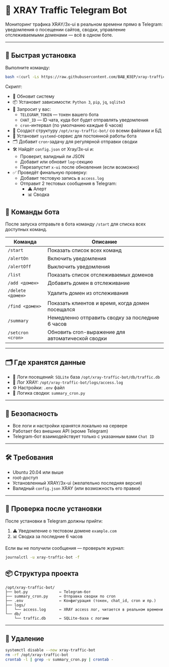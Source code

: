 # 📡 XRAY Traffic Telegram Bot

Мониторинг трафика XRAY/3x-ui в реальном времени прямо в Telegram: уведомления о посещении сайтов, сводки, управление отслеживаемыми доменами — всё в одном боте.

---

## 🚀 Быстрая установка

Выполните команду:

```bash
bash <(curl -Ls https://raw.githubusercontent.com/ВАШ_ЮЗЕР/xray-traffic-bot/main/install_bot.sh)
```
Скрипт:

- 🔄 Обновит систему
- 📦 Установит зависимости: `Python 3`, `pip`, `jq`, `sqlite3`
- 🔐 Запросит у вас:
  - `TELEGRAM_TOKEN` — токен вашего бота
  - `CHAT_ID` — ID чата, куда бот будет отправлять уведомления
  - `cron`-интервал (по умолчанию каждые 6 часов)
- 📁 Создаст структуру `/opt/xray-traffic-bot/` со всеми файлами и БД
- 🧠 Установит `systemd`-сервис для постоянной работы бота
- 🗂 Добавит `cron`-задачу для регулярной отправки сводки
- 🛠 Найдёт `config.json` от Xray/3x-ui и:
  - Проверит, валидный ли JSON
  - Добавит или обновит `log`-секцию
  - Перезапустит `x-ui` после обновления (если возможно)
- ✅ Проведёт финальную проверку:
  - Добавит тестовую запись в `access.log`
  - Отправит 2 тестовых сообщения в Telegram:
    - ⚠️ Алерт
    - 📊 Сводка

## 💬 Команды бота

После запуска отправьте в бота команду `/start` для списка всех доступных команд.

| Команда           | Описание |
|-------------------|----------|
| `/start`          | Показать список всех команд |
| `/alertOn`        | Включить уведомления |
| `/alertOff`       | Выключить уведомления |
| `/list`           | Показать список отслеживаемых доменов |
| `/add <домен>`    | Добавить домен в отслеживание |
| `/delete <домен>` | Удалить домен из отслеживания |
| `/find <домен>`   | Показать клиентов и время, когда домен посещался |
| `/summary`        | Немедленно отправить сводку за последние 6 часов |
| `/setcron <cron>` | Обновить cron-выражение для автоматической сводки |

---

## 🗂️ Где хранятся данные

- 📁 Логи посещений: `SQLite` база `/opt/xray-traffic-bot/db/traffic.db`
- 📝 Лог XRAY: `/opt/xray-traffic-bot/logs/access.log`
- ⚙️ Настройки: `.env` файл
- 🔄 Логика сводки: `summary_cron.py`

---

## 🔐 Безопасность

- Все логи и настройки хранятся локально на сервере
- Работает без внешних API (кроме Telegram)
- Telegram-бот взаимодействует только с указанным вами `Chat ID`

---

## 🛠️ Требования

- Ubuntu 20.04 или выше
- root-доступ
- Установленный XRAY/3x-ui (желательно последняя версия)
- Валидный `config.json` XRAY (или возможность его правки)

---

## 🧪 Проверка после установки

После установки в Telegram должны прийти:

1. ⚠️ Уведомление о тестовом домене `example.com`
2. 📊 Сводка за последние 6 часов

Если вы не получили сообщения — проверьте журнал:

```bash
journalctl -u xray-traffic-bot -f
```

## 📦 Структура проекта

```text
/opt/xray-traffic-bot/
├── bot.py              ← Telegram-бот
├── summary_cron.py     ← Отправка сводки по cron
├── .env                ← Конфигурация (токен, chat_id, cron и пр.)
├── logs/
│   └── access.log      ← XRAY access лог, читается в реальном времени
└── db/
    └── traffic.db      ← SQLite-база с логами
```

---
## 🧼 Удаление

```bash
systemctl disable --now xray-traffic-bot
rm -rf /opt/xray-traffic-bot
crontab -l | grep -v summary_cron.py | crontab -
